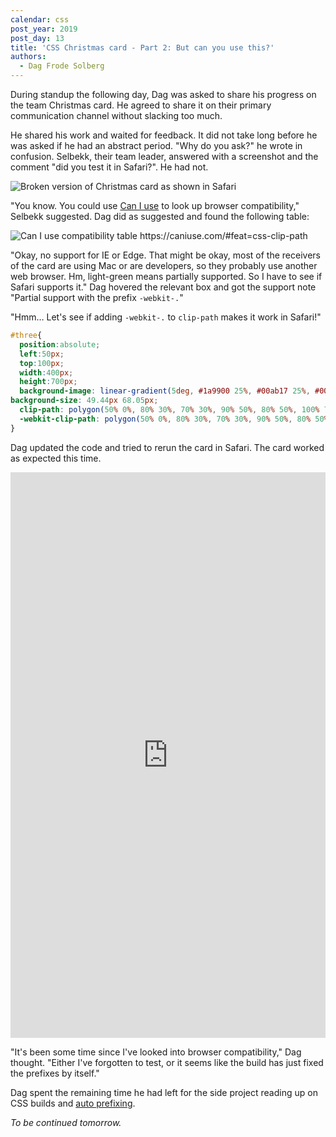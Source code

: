 ```yaml
---
calendar: css
post_year: 2019
post_day: 13
title: 'CSS Christmas card - Part 2: But can you use this?'
authors:
  - Dag Frode Solberg
---
```

During standup the following day, Dag was asked to share his progress on the team Christmas card. He agreed to share it on their primary communication channel without slacking too much.

He shared his work and waited for feedback. It did not take long before he was asked if he had an abstract period. "Why do you ask?" he wrote in confusion. Selbekk, their team leader, answered with a screenshot and the comment "did you test it in Safari?". He had not.

![Broken version of Christmas card as shown in Safari](https://i.ibb.co/wcJDkXY/Screenshot-2019-12-10-at-17-08-26.png])

"You know. You could use [Can I use](https://caniuse.com) to look up browser compatibility," Selbekk suggested. Dag did as suggested and found the following table:

<img class="wide-image" src="https://i.ibb.co/Y8WZTR3/Screenshot-2019-12-10-at-17-19-37.png" alt="Can I use compatibility table">
https://caniuse.com/#feat=css-clip-path

"Okay, no support for IE or Edge. That might be okay, most of the receivers of the card are using Mac or are developers, so they probably use another web browser. Hm, light-green means partially supported. So I have to see if Safari supports it." Dag hovered the relevant box and got the support note "Partial support with the prefix `-webkit-.`" 

"Hmm… Let's see if adding `-webkit-.` to `clip-path` makes it work in Safari!"

```css
#three{
  position:absolute;
  left:50px;
  top:100px;
  width:400px;
  height:700px;
  background-image: linear-gradient(5deg, #1a9900 25%, #00ab17 25%, #00ab17 50%, #1a9900 50%, #1a9900 75%, #00ab17 75%, #00ab17 100%);
background-size: 49.44px 68.05px;
  clip-path: polygon(50% 0%, 80% 30%, 70% 30%, 90% 50%, 80% 50%, 100% 70%, 60% 70%, 60% 80%, 40% 80%, 40% 70%, 0% 70%, 20% 50%, 10% 50%, 30% 30%, 20% 30%);
  -webkit-clip-path: polygon(50% 0%, 80% 30%, 70% 30%, 90% 50%, 80% 50%, 100% 70%, 60% 70%, 60% 80%, 40% 80%, 40% 70%, 0% 70%, 20% 50%, 10% 50%, 30% 30%, 20% 30%);
}
```

Dag updated the code and tried to rerun the card in Safari. The card worked as expected this time.

<iframe height="905" style="width: 100%;" scrolling="no" title="three with decorations with stripes with safari support" src="https://codepen.io/dagfs/embed/YzPqqmz?height=905&theme-id=default&default-tab=css,result" frameborder="no" allowtransparency="true" allowfullscreen="true">
  See the Pen <a href='https://codepen.io/dagfs/pen/YzPqqmz'>three with decorations with stripes with safari support</a> by Dag Frode
  (<a href='https://codepen.io/dagfs'>@dagfs</a>) on <a href='https://codepen.io'>CodePen</a>.
</iframe>

"It's been some time since I've looked into browser compatibility," Dag thought. "Either I've forgotten to test, or it seems like the build has just fixed the prefixes by itself."

Dag spent the remaining time he had left for the side project reading up on CSS builds and [auto prefixing](https://github.com/postcss/autoprefixer).

_To be continued tomorrow._
